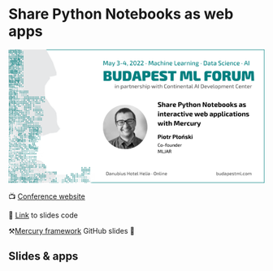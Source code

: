 # Share Python Notebooks as web apps

![](https://github.com/pplonski/budapest-ml-forum-2022/raw/main/media/budapest-ml-forum-pplonski.png)

📺 <a href="https://budapestml.hu/2022/en/" target="_blank">Conference website</a>

🔗 <a href="https://github.com/pplonski/budapest-ml-forum-2022" target="_blank">Link</a> to slides code

⚒️<a href="https://github.com/mljar/mercury" target="_blank">Mercury framework</a> GitHub slides 🧰 


## Slides & apps